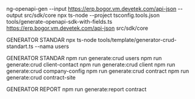 ng-openapi-gen --input https://erp.bogor.vm.devetek.com/api-json --output src/sdk/core
npx ts-node --project tsconfig.tools.json tools/generate-openapi-sdk-with-fields.ts https://erp.bogor.vm.devetek.com/api-json src/sdk/core

GENERATOR STANDAR 
npx ts-node tools/template/generator-crud-standart.ts --nama users

GENERATOR STANDAR
npm run generate:crud users
npm run generate:crud client-contact
npm run generate:crud client
npm run generate:crud company-config
npm run generate:crud contract
npm run generate:crud contract-site 

GENERATOR REPORT
npm run generate:report contract
